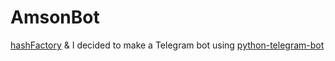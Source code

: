 # AmsonBot

[hashFactory](https://github.com/hashFactory) &amp; I decided to make a Telegram bot using [python-telegram-bot](https://github.com/python-telegram-bot/python-telegram-bot)
